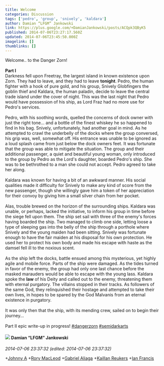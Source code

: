 ```yaml
---
title: Welcome
categories: Discussion
tags: ['pedro', 'group', 'snively', 'kaldara']
author: Damian “LFGM” Jankowski
link: https://plus.google.com/+DamianJankowski/posts/ACQpk3QByK5
published: 2014-07-06T23:27:17.560Z
updated: 2014-07-06T23:45:50.000Z
imagelink: []
thumblinks: []
---
```


Welcome.. to the Danger Zorn!<br /><br /><b>Part I</b><br />Darkness fell upon Freetray, the largest island in known existence upon Zorn. They had to leave, and they had to leave <b>tonight</b>. Pedro, the human fighter with a hook of pure gold, and his group, Snively Globfingers the goblin thief and Kaldara, the human paladin, decide to leave the central trade island under the cover of night. This was the last night that Pedro would have possession of his ship, as Lord Fraz had no more use for Pedro&#39;s services.<br /><br />Pedro, with his soothing words, quelled the concerns of dock owner with just the right tone... and a bottle of the finest whiskey he so happened to find in his bag. Snively, unfortunately, had another goal in mind. As he attempted to crawl the underbelly of the docks where the group conversed, his grip was, well, somewhat off. His entrance was unable to be ignored as a loud splash came from just below the dock owners feet. It was fortunate that the group was able to mitigate the situation. The group and their additional passenger, a quiet and beautiful young woman, only introduced to the group by Pedro as the Lord&#39;s daughter, boarded Pedro&#39;s ship. She was to be bethrothed to a man she could not accept. Pedro agreed to take her along. <br /><br />Kaldara was known for having a bit of an awkward manner. His social qualities made it difficulty for Snively to make any kind of score from the new passenger, though she willingly gave him a token of her appreciation for their convoy by giving him a small silver chain from her pocket. <br /><br />Alas, trouble brewed on the horizon of the surrounding ships. Kaldara was unable, or perhaps, lacked the initiative, to inform his group in time before the siege fell upon them. The ship set sail with three of the enemy&#39;s forces having boarded the ship. Two managed to climb one side, letting loose a type of sleeping gas into the belly of the ship through a porthole where Snively and the young maiden had been sitting. Snively was fortunate enough to have the fair maiden at his disposal for his own protection. He used her to protect his own body and made his escape with haste as the damsel fell ill to the noxious scent.<br /><br />As the ship left the docks, battle ensued among this mysterious, yet highly agile and mobile force. Parts of the ship were damaged. As the tides turned in favor of the enemy, the group had only one last chance before the masked marauders would be able to escape with the young lass. Kaldara spoke the <b>law</b> of his Deity and called out to the enemy, threatening them with eternal purgatory. The villains stopped in their tracks. As followers of the same God, they relinquished their hostage and attempted to take their own lives, in hopes to be spared by the God Malvanis from an eternal existence in purgatory. <br /><br />It was only then that the ship, with its mending crew, sailed on to begin their journey...﻿<br /><br />Part II epic write-up in progress!﻿ <a rel="nofollow" class="ot-hashtag" href="https://plus.google.com/s/%23dangerzorn/posts">#dangerzorn</a> <a rel="nofollow" class="ot-hashtag" href="https://plus.google.com/s/%23semidarkarts/posts">#semidarkarts</a>
<div id='comment z13wel0y0w3tzdzdq235jnmqfkmbs53yc04'>
  <h4><img src='{{site.baseurl}}//images/avatars/100476170927206311405_photo.jpg'> Damian “LFGM” Jankowski</h4>
      <p><cite>2014-07-06 23:37:32 (edited: 2014-07-06 23:37:32)</cite></p>
        <p><span class="proflinkWrapper"><span class="proflinkPrefix">+</span><a class="proflink" href="https://plus.google.com/108552287801218892484" oid="108552287801218892484">Johnny A</a></span> <span class="proflinkWrapper"><span class="proflinkPrefix">+</span><a class="proflink" href="https://plus.google.com/105475894157985048710" oid="105475894157985048710">Rory MacLeod</a></span> <span class="proflinkWrapper"><span class="proflinkPrefix">+</span><a class="proflink" href="https://plus.google.com/111017492154405940114" oid="111017492154405940114">Gabriel Aliaga</a></span> <span class="proflinkWrapper"><span class="proflinkPrefix">+</span><a class="proflink" href="https://plus.google.com/102432813547907642843" oid="102432813547907642843">Kaillan Reukers</a></span> <span class="proflinkWrapper"><span class="proflinkPrefix">+</span><a class="proflink" href="https://plus.google.com/107909797363778392469" oid="107909797363778392469">Ian Francis</a></span></p>
</div>
        